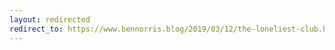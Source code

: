 ```yaml
---
layout: redirected
redirect_to: https://www.bennorris.blog/2019/03/12/the-loneliest-club.html
---
```


